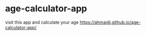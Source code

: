 # age-calculator-app
visit this app and calculate your age
https://ahmaidi.github.io/age-calculator-app/
